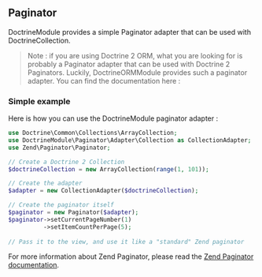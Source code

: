 ## Paginator

DoctrineModule provides a simple Paginator adapter that can be used with DoctrineCollection.

> Note : if you are using Doctrine 2 ORM, what you are looking for is probably a Paginator adapter that can be used with Doctrine 2 Paginators. Luckily, DoctrineORMModule provides such a paginator adapter. You can find the documentation here :

### Simple example

Here is how you can use the DoctrineModule paginator adapter :

```php
use Doctrine\Common\Collections\ArrayCollection;
use DoctrineModule\Paginator\Adapter\Collection as CollectionAdapter;
use Zend\Paginator\Paginator;

// Create a Doctrine 2 Collection
$doctrineCollection = new ArrayCollection(range(1, 101));

// Create the adapter
$adapter = new CollectionAdapter($doctrineCollection);

// Create the paginator itself
$paginator = new Paginator($adapter);
$paginator->setCurrentPageNumber(1)
		  ->setItemCountPerPage(5);
		  
// Pass it to the view, and use it like a "standard" Zend paginator
```
	
For more information about Zend Paginator, please read the [Zend Paginator documentation](http://framework.zend.com/manual/2.0/en/modules/zend.paginator.introduction.html).
